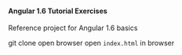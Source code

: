 #### Angular 1.6 Tutorial Exercises
Reference project for Angular 1.6 basics

git clone
open browser
open `index.html` in browser
